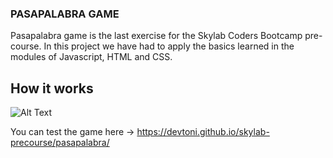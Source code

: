 ### PASAPALABRA GAME

Pasapalabra game is the last exercise for the Skylab Coders Bootcamp pre-course.
In this project we have had to apply the basics learned in the modules of Javascript, HTML and CSS.

## How it works

![Alt Text](http://res.cloudinary.com/drenzfi8m/image/upload/v1498711593/pasapalabra2_sv6uvl.gif)

You can test the game here -> https://devtoni.github.io/skylab-precourse/pasapalabra/


